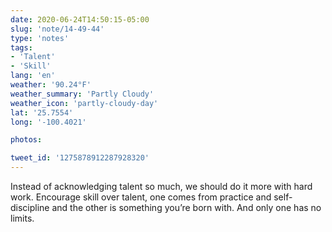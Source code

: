 ```yaml
---
date: 2020-06-24T14:50:15-05:00
slug: 'note/14-49-44'
type: 'notes'
tags:
- 'Talent'
- 'Skill'
lang: 'en'
weather: '90.24°F'
weather_summary: 'Partly Cloudy'
weather_icon: 'partly-cloudy-day'
lat: '25.7554'
long: '-100.4021'

photos:

tweet_id: '1275878912287928320'
---
```

Instead of acknowledging talent so much, we should do it more with hard work. Encourage skill over talent, one comes from practice and self-discipline and the other is something you’re born with. And only one has no limits.
  